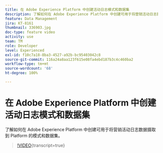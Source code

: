 ```yaml
---
title: 在 Adobe Experience Platform 中创建活动日志模式和数据集
description: 了解如何在 Adobe Experience Platform 中创建可用于将营销活动日志数据摄取到 Platform 的模式和数据集。
feature: Data Management
jira: KT-8161
thumbnail: 336903.jpg
doc-type: feature video
activity: use
team: TM
role: Developer
level: Experienced
exl-id: f10c7a18-8ba3-4527-a92b-bc95403042c8
source-git-commit: 116a24a8aa123f615e08fa4ebd187b3c4c460ba2
workflow-type: tm+mt
source-wordcount: '68'
ht-degree: 100%

---
```


# 在 Adobe Experience Platform 中创建活动日志模式和数据集

了解如何在 Adobe Experience Platform 中创建可用于将营销活动日志数据摄取到 Platform 的模式和数据集。

>[!VIDEO](https://video.tv.adobe.com/v/336903?quality=12&learn=on){transcript=true}
